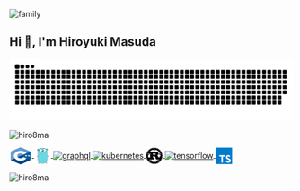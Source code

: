 ![family](https://github.com/user-attachments/assets/91a8ebe8-6070-4805-8469-d0bdf8d8e9d7)

<h2 align="left">Hi 👋, I'm Hiroyuki Masuda</h2>

[![](dist/snk.svg)](https://github.com/hiro8ma)

<p align="left">
<a>
  <img src="https://github-profile-trophy.vercel.app/?username=hiro8ma&theme=dracula&column=3&rank=-C,-B" alt="hiro8ma" />
</a>
</p>

<p align="left">
<a href="https://www.w3schools.com/cpp/" target="_blank" rel="noreferrer">
  <img align="center" src="https://raw.githubusercontent.com/devicons/devicon/master/icons/cplusplus/cplusplus-original.svg" alt="cplusplus" width="40" height="30"/>
</a>
<a href="https://golang.org" target="_blank" rel="noreferrer">
  <img align="center" src="https://raw.githubusercontent.com/devicons/devicon/master/icons/go/go-original.svg" alt="go" width="30" height="30"/>
</a>
<a href="https://graphql.org" target="_blank" rel="noreferrer">
  <img align="center" src="https://www.vectorlogo.zone/logos/graphql/graphql-icon.svg" alt="graphql" width="30" height="30"/>
</a>
<a href="https://kubernetes.io" target="_blank" rel="noreferrer">
  <img align="center" src="https://www.vectorlogo.zone/logos/kubernetes/kubernetes-icon.svg" alt="kubernetes" width="30" height="30"/>
</a>
<a href="https://www.rust-lang.org" target="_blank" rel="noreferrer">
  <img align="center" src="https://raw.githubusercontent.com/devicons/devicon/master/icons/rust/rust-original.svg" alt="rust" width="30" height="30"/>
</a>
<a href="https://www.tensorflow.org" target="_blank" rel="noreferrer">
  <img align="center" src="https://www.vectorlogo.zone/logos/tensorflow/tensorflow-icon.svg" alt="tensorflow" width="30" height="30"/>
</a>
<a href="https://www.typescriptlang.org/" target="_blank" rel="noreferrer">
  <img align="center" src="https://raw.githubusercontent.com/devicons/devicon/master/icons/typescript/typescript-original.svg" alt="typescript" width="30" height="30"/> 
</a>
</p>

<p>
  <img align="center" src="https://github-readme-streak-stats.herokuapp.com/?user=hiro8ma&theme=synthwave" alt="hiro8ma"  width="330" />
</p>

